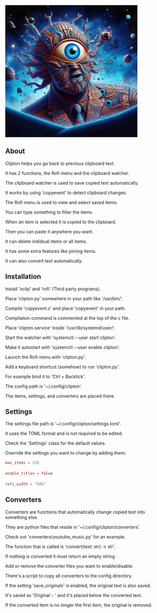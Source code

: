 <img src="clipton.jpg" width="420">

## About

Clipton helps you go back to previous clipboard text.

It has 2 functions, the Rofi menu and the clipboard watcher.

The clipboard watcher is used to save copied text automatically.

It works by using 'copyevent' to detect clipboard changes.

The Rofi menu is used to view and select saved items.

You can type something to filter the items.

When an item is selected it is copied to the clipboard.

Then you can paste it anywhere you want.

It can delete indidiual items or all items.

It has some extra features like joining items.

It can also convert text automatically.

## Installation

Install 'xclip' and 'rofi' (Third party programs).

Place 'clipton.py' somewhere in your path like '/usr/bin/'.

Compile 'copyevent.c' and place 'copyevent' in your path.

Compilation command is commented at the top of the c file.

Place 'clipton.service' inside '/usr/lib/systemd/user/'.

Start the watcher with 'systemctl --user start clipton'.

Make it autostart with 'systemctl --user enable clipton'.

Launch the Rofi menu with 'clipton.py'.

Add a keyboard shortcut (somehow) to run 'clipton.py'.

For example bind it to 'Ctrl + Backtick'.

The config path is '~/.config/clipton'.

The items, settings, and converters are placed there.

## Settings

The settings file path is '~/.config/clipton/settings.toml'.

It uses the TOML format and is not required to be edited.

Check the 'Settings' class for the default values.

Override the settings you want to change by adding them:

```toml
max_items = 250

enable_titles = false

rofi_width = "50%"
```

## Converters

Converters are functions that automatically change copied text into something else.

They are python files that reside in '~/.config/clipton/converters'.

Check out 'converters/youtube_music.py' for an example.

The function that is called is 'convert(text: str) -> str'.

If nothing is converted it must return an empty string.

Add or remove the converter files you want to enable/disable.

There's a script to copy all converters to the config directory.

If the setting 'save_originals' is enabled, the original text is also saved.

It's saved as 'Original :: <text>' and it's placed below the converted text.

If the converted item is no longer the first item, the original is removed.